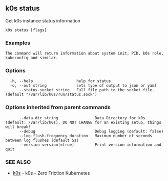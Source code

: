 ## k0s status

Get k0s instance status information

```
k0s status [flags]
```

### Examples

```
The command will return information about system init, PID, k0s role, kubeconfig and similar.
```

### Options

```
  -h, --help                   help for status
  -o, --out string             sets type of output to json or yaml
      --status-socket string   Full file path to the socket file. (default "/var/lib/k0s/run/status.sock")
```

### Options inherited from parent commands

```
      --data-dir string                Data Directory for k0s (default: /var/lib/k0s). DO NOT CHANGE for an existing setup, things will break!
      --debug                          Debug logging (default: false)
      --log-flush-frequency duration   Maximum number of seconds between log flushes (default 5s)
      --version version[=true]         Print version information and quit
```

### SEE ALSO

* [k0s](k0s.md)	 - k0s - Zero Friction Kubernetes

